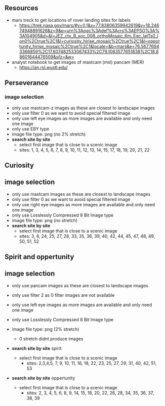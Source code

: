 ## Resources
- mars treck to get locations of rover landing sites for labels
	- https://trek.nasa.gov/mars/#v=0.1&x=77.83806359942619&y=18.24674948891626&z=9&p=urn%3Aogc%3Adef%3Acrs%3AEPSG%3A%3A104905&d=&l=JEZ_ctx_B_soc_008_orthoMosaic_6m_Eqc_latTs0_lon0%2Ctrue%2C1&l=curiosity_hirise_mosaic%2Ctrue%2C1&l=opportunity_hirise_mosaic%2Ctrue%2C1&locale=&b=mars&e=76.56776943366859%2C17.607482533067433%2C79.1083577651838%2C18.88601644476509&sfz=&w=
- analyst notebook to get images of mastcam (msl) pancam (MER)
	- https://an.rsl.wustl.edu/


## Perseverance

### image selection
- only use mastcam-z images as these are closest to landscape images
- only use filter 0 as we want to avoid special filtered image
- only use left eye images as more images are available and only need one image
- only use EBY type
- image file type: png (no 2% stretch)
- **search site by site**
	- select first image that is close to a scenic image
	- sites: 1, 3, 4, 5, 6, 7, 8, 9, 10, 11, 12, 13, 14, 15, 17, 18, 19, 20, 21, 22

## Curiosity

## image selection
- only use mastcam images as these are closest to landscape images
- only use filter 0 as we want to avoid special filtered image
- only use right eye images as more images are available and only need one image
- only use Losslessly Compressed 8 Bit Image type
- image file type: png (no stretch)
- **search site by site**
	- select first image that is close to a scenic image
	- sites:  3, 6, 24, 25, 27, 28, 33, 35, 36, 39, 40, 42, 44, 45, 47, 48, 49, 50, 51, 52

## Spirit and oppertunity


## image selection
- only use pancam images as these are closest to landscape images
- only use filter 2 as 0 filter images are not available
- only use left eye images as more images are available and only need one image
- only use Losslessly Compressed 8 Bit Image type
- image file type: png (2% stretch)
	- 0 stretch didnt produce images
- **search site by site** spirit
	- select first image that is close to a scenic image
		- sites: 2,3,4,5, 7, 9, 10, 11, 16, 18, 22, 23, 25, 27, 29, 31, 40, 42, 51, 53

- **search site by site** oppertunity
	- select first image that is close to a scenic image
		- sites: 2, 3, 4, 5, 6, 8, 9, 14, 15, 18, 20, 22, 26, 28, 34, 35, 36, 37, 38, 39